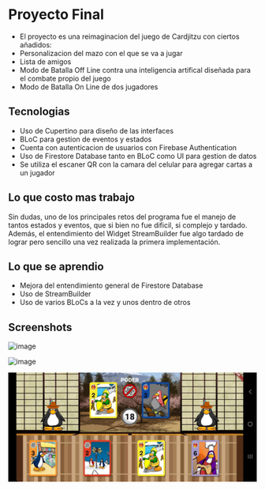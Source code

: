 # Proyecto Final
- El proyecto es una reimaginacion del juego de Cardjitzu con ciertos añadidos:
- Personalizacion del mazo con el que se va a jugar
- Lista de amigos
- Modo de Batalla Off Line contra una inteligencia artifical diseñada
para el combate propio del juego
- Modo de Batalla On Line de dos jugadores



## Tecnologias
- Uso de Cupertino para diseño de las interfaces
- BLoC para gestion de eventos y estados
- Cuenta con autenticacion de usuarios con Firebase Authentication
- Uso de Firestore Database tanto en BLoC como UI para gestion de datos
- Se utiliza el escaner QR con la camara del celular para agregar cartas a un jugador


## Lo que costo mas trabajo
Sin dudas, uno de los principales retos del programa fue el manejo
de tantos estados y eventos, que si bien no fue dificil, si complejo
y tardado.
Además, el entendimiento del Widget StreamBuilder fue algo
tardado de lograr pero sencillo una vez realizada la primera
implementación.

## Lo que se aprendio
- Mejora del entendimiento general de Firestore Database
- Uso de StreamBuilder
- Uso de varios BLoCs a la vez y unos dentro de otros

## Screenshots
![image](https://github.com/josepvazquezp/pinwinos/assets/74749686/722592ac-7cc5-4deb-b0f7-42fd511f7162)

![image](https://github.com/josepvazquezp/pinwinos/assets/74749686/8b12a952-3a7c-403c-81e3-6b1946b35cd2)

![alt text](assets/readme_images/battle.jpeg)
